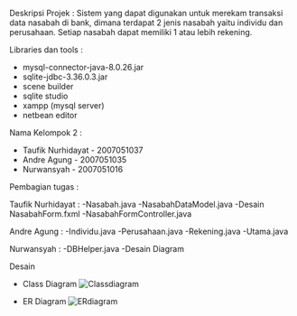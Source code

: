 Deskripsi Projek :
Sistem yang dapat digunakan untuk merekam transaksi data nasabah di bank, dimana terdapat 2 jenis nasabah yaitu individu dan perusahaan. Setiap nasabah dapat memiliki 1 atau lebih rekening.

Libraries dan tools :
- mysql-connector-java-8.0.26.jar
- sqlite-jdbc-3.36.0.3.jar
- scene builder
- sqlite studio
- xampp (mysql server)
- netbean editor

Nama Kelompok 2 :
- Taufik Nurhidayat - 2007051037
- Andre Agung - 2007051035
- Nurwansyah - 2007051016

Pembagian tugas :

Taufik Nurhidayat :
-Nasabah.java
-NasabahDataModel.java
-Desain NasabahForm.fxml
-NasabahFormController.java

Andre Agung :
-Individu.java
-Perusahaan.java
-Rekening.java
-Utama.java

Nurwansyah :
-DBHelper.java
-Desain Diagram

Desain
- Class Diagram
![Classdiagram](https://user-images.githubusercontent.com/95567390/147413605-ea641260-c59f-4c8f-9ac8-49c9de47a9f7.png)

- ER Diagram
![ERdiagram](https://user-images.githubusercontent.com/95567390/147413611-836598fd-5c17-4c35-9c40-f93377797d48.png)
